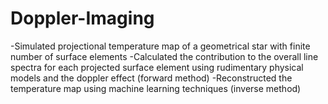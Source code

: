 # Doppler-Imaging
-Simulated projectional temperature map of a geometrical star with finite number of surface elements
-Calculated the contribution to the overall line spectra for each projected surface element using rudimentary physical models and the doppler effect (forward method)
-Reconstructed the temperature map using machine learning techniques (inverse method)
